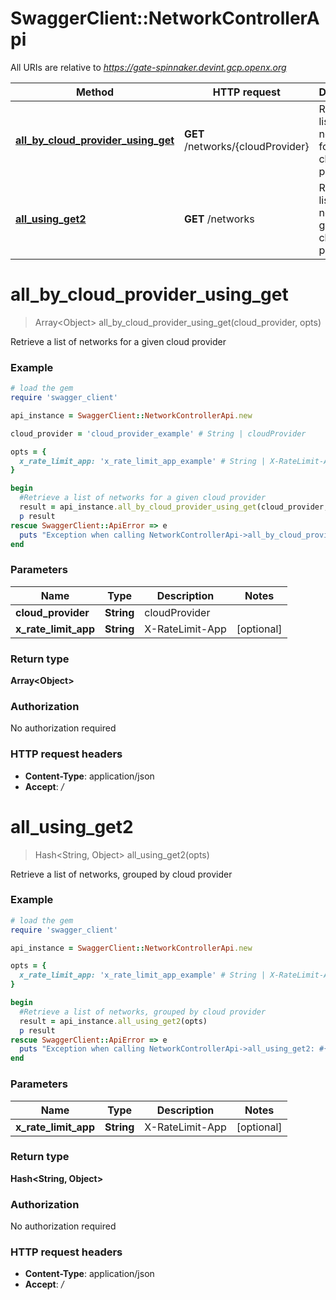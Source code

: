 # SwaggerClient::NetworkControllerApi

All URIs are relative to *https://gate-spinnaker.devint.gcp.openx.org*

Method | HTTP request | Description
------------- | ------------- | -------------
[**all_by_cloud_provider_using_get**](NetworkControllerApi.md#all_by_cloud_provider_using_get) | **GET** /networks/{cloudProvider} | Retrieve a list of networks for a given cloud provider
[**all_using_get2**](NetworkControllerApi.md#all_using_get2) | **GET** /networks | Retrieve a list of networks, grouped by cloud provider


# **all_by_cloud_provider_using_get**
> Array&lt;Object&gt; all_by_cloud_provider_using_get(cloud_provider, opts)

Retrieve a list of networks for a given cloud provider

### Example
```ruby
# load the gem
require 'swagger_client'

api_instance = SwaggerClient::NetworkControllerApi.new

cloud_provider = 'cloud_provider_example' # String | cloudProvider

opts = { 
  x_rate_limit_app: 'x_rate_limit_app_example' # String | X-RateLimit-App
}

begin
  #Retrieve a list of networks for a given cloud provider
  result = api_instance.all_by_cloud_provider_using_get(cloud_provider, opts)
  p result
rescue SwaggerClient::ApiError => e
  puts "Exception when calling NetworkControllerApi->all_by_cloud_provider_using_get: #{e}"
end
```

### Parameters

Name | Type | Description  | Notes
------------- | ------------- | ------------- | -------------
 **cloud_provider** | **String**| cloudProvider | 
 **x_rate_limit_app** | **String**| X-RateLimit-App | [optional] 

### Return type

**Array&lt;Object&gt;**

### Authorization

No authorization required

### HTTP request headers

 - **Content-Type**: application/json
 - **Accept**: */*



# **all_using_get2**
> Hash&lt;String, Object&gt; all_using_get2(opts)

Retrieve a list of networks, grouped by cloud provider

### Example
```ruby
# load the gem
require 'swagger_client'

api_instance = SwaggerClient::NetworkControllerApi.new

opts = { 
  x_rate_limit_app: 'x_rate_limit_app_example' # String | X-RateLimit-App
}

begin
  #Retrieve a list of networks, grouped by cloud provider
  result = api_instance.all_using_get2(opts)
  p result
rescue SwaggerClient::ApiError => e
  puts "Exception when calling NetworkControllerApi->all_using_get2: #{e}"
end
```

### Parameters

Name | Type | Description  | Notes
------------- | ------------- | ------------- | -------------
 **x_rate_limit_app** | **String**| X-RateLimit-App | [optional] 

### Return type

**Hash&lt;String, Object&gt;**

### Authorization

No authorization required

### HTTP request headers

 - **Content-Type**: application/json
 - **Accept**: */*



